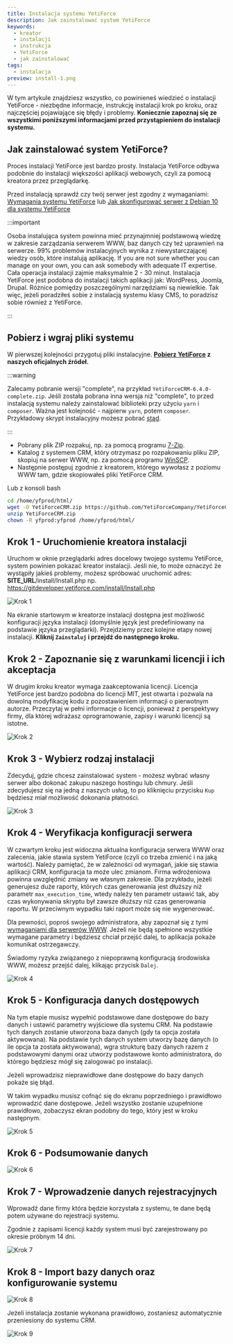 ```yaml
---
title: Instalacja systemu YetiForce
description: Jak zainstalować system YetiForce
keywords:
  - kreator
  - instalacji
  - instrukcja
  - YetiForce
  - jak zainstalować
tags:
  - instalacja
preview: install-1.png
---
```


W tym artykule znajdziesz wszystko, co powinieneś wiedzieć o instalacji YetiForce - niezbędne informacje, instrukcję instalacji krok po kroku, oraz najczęściej pojawiające się błędy i problemy. **Koniecznie zapoznaj się ze wszystkimi poniższymi informacjami przed przystąpieniem do instalacji systemu.**

## Jak zainstalować system YetiForce?

Proces instalacji YetiForce jest bardzo prosty. Instalacja YetiForce odbywa podobnie do instalacji większości aplikacji webowych, czyli za pomocą kreatora przez przeglądarkę.

Przed instalacją sprawdź czy twój serwer jest zgodny z wymaganiami: [Wymagania systemu YetiForce](requirements) lub [Jak skonfigurować serwer z Debian 10 dla systemu YetiForce](/developer-guides/environments/debian-10)

:::important

Osoba instalująca system powinna mieć przynajmniej podstawową wiedzę w zakresie zarządzania serwerem WWW, baz danych czy też uprawnień na serwerze. 99% problemów instalacyjnych wynika z niewystarczającej wiedzy osób, które instalują aplikację. If you are not sure whether you can manage on your own, you can ask somebody with adequate IT expertise. Cała operacja instalacji zajmie maksymalnie 2 - 30 minut. Instalacja YetiForce jest podobna do instalacji takich aplikacji jak: WordPress, Joomla, Drupal. Różnice pomiędzy poszczególnymi narzędziami są niewielkie. Tak więc, jeżeli poradziłeś sobie z instalacją systemu klasy CMS, to poradzisz sobie również z YetiForce.

:::

## Pobierz i wgraj pliki systemu

W pierwszej kolejności przygotuj pliki instalacyjne. **[Pobierz YetiForce](download) z naszych oficjalnych źródeł.**

:::warning

Zalecamy pobranie wersji "complete", na przykład `YetiForceCRM-6.4.0-complete.zip`.  Jeśli została pobrana inna wersja niż "complete", to przed instalacją systemu należy zainstalować biblioteki przy użyciu `yarn` i `composer`. Ważna jest kolejność - najpierw `yarn`, potem `composer`. Przykładowy skrypt instalacyjny możesz pobrać [stąd](https://github.com/YetiForceCompany/YetiForceCRM/blob/developer/tests/setup/dependency.sh).

:::

- Pobrany plik ZIP rozpakuj, np. za pomocą programu [7-Zip](http://7-zip.org/).
- Katalog z systemem CRM, który otrzymasz po rozpakowaniu pliku ZIP, skopiuj na serwer WWW, np. za pomocą programu [WinSCP](https://winscp.net/).
- Następnie postępuj zgodnie z kreatorem, którego wywołasz z poziomu WWW tam, gdzie skopiowałeś pliki YetiForce CRM.

Lub z konsoli bash

```bash
cd /home/yfprod/html/
wget -O YetiForceCRM.zip https://github.com/YetiForceCompany/YetiForceCRM/releases/download/6.2.0/YetiForceCRM-6.2.0-complete.zip
unzip YetiForceCRM.zip
chown -R yfprod:yfprod /home/yfprod/html/
```

## Krok 1 - Uruchomienie kreatora instalacji

Uruchom w oknie przeglądarki adres docelowy twojego systemu YetiForce, system powinien pokazać kreator instalacji. Jeśli nie, to może oznaczyć że wystąpiły jakieś problemy, możesz spróbować uruchomić adres: **SITE_URL**/install/Install.php np. https://gitdeveloper.yetiforce.com/install/Install.php

![Krok 1](install-1.png)

Na ekranie startowym w kreatorze instalacji dostępna jest możliwość konfiguracji języka instalacji (domyślnie język jest predefiniowany na podstawie języka przeglądarki). Przejdziemy przez kolejne etapy nowej instalacji. **Kliknij `Zainstaluj` i przejdź do następnego kroku.**

## Krok 2 - Zapoznanie się z warunkami licencji i ich akceptacja

W drugim kroku kreator wymaga zaakceptowania licencji. Licencja YetiForce jest bardzo podobna do licencji MIT, jest otwarta i pozwala na dowolną modyfikację kodu z pozostawieniem informacji o pierwotnym autorze. Przeczytaj w pełni informacje o licencji, ponieważ z perspektywy firmy, dla której wdrażasz oprogramowanie, zapisy i warunki licencji są istotne.

![Krok 2](install-2.png)

## Krok 3 - Wybierz rodzaj instalacji

Zdecyduj, gdzie chcesz zainstalować system - możesz wybrać własny serwer albo dokonać zakupu naszego hostingu lub chmury. Jeśli zdecydujesz się na jedną z naszych usług, to po kliknięciu przycisku `Kup` będziesz miał możliwość dokonania płatności.

![Krok 3](install-3.png)

## Krok 4 - Weryfikacja konfiguracji serwera

W czwartym kroku jest widoczna aktualna konfiguracja serwera WWW oraz zalecenia, jakie stawia system YetiForce (czyli co trzeba zmienić i na jaką wartość). Należy pamiętać, że w zależności od wymagań, jakie się stawia aplikacji CRM, konfiguracja ta może ulec zmianom. Firma wdrożeniowa powinna uwzględnić zmiany we własnym zakresie. Dla przykładu, jeżeli generujesz duże raporty, których czas generowania jest dłuższy niż parametr `max_execution_time`, wtedy należy ten parametr ustawić tak, aby czas wykonywania skryptu był zawsze dłuższy niż czas generowania raportu. W przeciwnym wypadku taki raport może się nie wygenerować.

Dla pewności, poproś swojego administratora, aby zapoznał się z tymi [wymaganiami dla serwerów WWW](/introduction/requirements/). Jeżeli nie będą spełnione wszystkie wymagane parametry i będziesz chciał przejść dalej, to aplikacja pokaże komunikat ostrzegawczy.

Świadomy ryzyka związanego z niepoprawną konfiguracją środowiska WWW, możesz przejść dalej, klikając przycisk `Dalej`.

![Krok 4](install-4.png)

## Krok 5 - Konfiguracja danych dostępowych

Na tym etapie musisz wypełnić podstawowe dane dostępowe do bazy danych i ustawić parametry wyjściowe dla systemu CRM. Na podstawie tych danych zostanie utworzona baza danych (gdy ta opcja została aktywowana). Na podstawie tych danych system utworzy bazę danych (o ile opcja ta została aktywowana), wgra strukturę bazy danych razem z podstawowymi danymi oraz utworzy podstawowe konto administratora, do którego będziesz mógł się zalogować po instalacji.

Jeżeli wprowadzisz nieprawidłowe dane dostępowe do bazy danych pokaże się błąd.

W takim wypadku musisz cofnąć się do ekranu poprzedniego i prawidłowo wprowadzić dane dostępowe. Jeżeli wszystko zostanie uzupełnione prawidłowo, zobaczysz ekran podobny do tego, który jest w kroku następnym.

![Krok 5](install-5.png)

## Krok 6 - Podsumowanie danych

![Krok 6](install-6.png)

## Krok 7 - Wprowadzenie danych rejestracyjnych

Wprowadź dane firmy która będzie korzystała z systemu, te dane będą potem używane do rejestracji systemu.

Zgodnie z zapisami licencji każdy system musi być zarejestrowany po okresie próbnym 14 dni.

![Krok 7](install-7.png)

## Krok 8 - Import bazy danych oraz konfigurowanie systemu

![Krok 8](install-8.png)

Jeżeli instalacja zostanie wykonana prawidłowo, zostaniesz automatycznie przeniesiony do systemu CRM.

![Krok 9](install-9.png)
